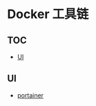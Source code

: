 # Docker 工具链

## TOC

<!-- MarkdownTOC GFM -->

- [UI](#ui)

<!-- /MarkdownTOC -->

## UI

- [portainer](https://github.com/portainer/portainer)
